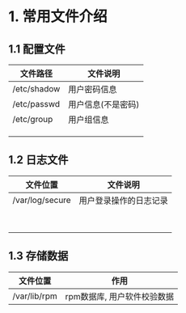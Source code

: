# 1. 常用文件介绍

## 1.1 配置文件

| 文件路径    | 文件说明           |
| ----------- | ------------------ |
| /etc/shadow | 用户密码信息       |
| /etc/passwd | 用户信息(不是密码) |
| /etc/group  | 用户组信息         |
|             |                    |
|             |                    |
|             |                    |



## 1.2 日志文件

| 文件位置        | 文件说明               |
| --------------- | ---------------------- |
| /var/log/secure | 用户登录操作的日志记录 |
|                 |                        |
|                 |                        |
|                 |                        |
|                 |                        |
|                 |                        |
|                 |                        |
|                 |                        |
|                 |                        |

## 1.3 存储数据

| 文件位置     | 作用                        |
| ------------ | --------------------------- |
| /var/lib/rpm | rpm数据库, 用户软件校验数据 |

